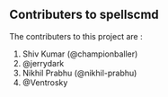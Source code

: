 ##  Contributers to spellscmd

The contributers to this project are :

1. Shiv Kumar (@championballer)
2. @jerrydark
3. Nikhil Prabhu (@nikhil-prabhu)
4. @Ventrosky